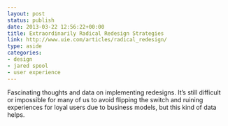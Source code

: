 ```yaml
---
layout: post
status: publish
date: 2013-03-22 12:56:22+00:00
title: Extraordinarily Radical Redesign Strategies
link: http://www.uie.com/articles/radical_redesign/
type: aside
categories:
- design
- jared spool
- user experience
---
```


Fascinating thoughts and data on implementing redesigns. It’s still difficult or impossible for many of us to avoid flipping the switch and ruining experiences for loyal users due to business models, but this kind of data helps.
